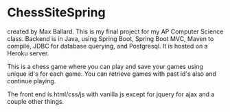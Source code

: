 # ChessSiteSpring
created by Max Ballard.
This is my final project for my AP Computer Science class.
Backend is in Java, using Spring Boot, Spring Boot MVC, Maven to compile, JDBC for database querying, and Postgresql.
It is hosted on a Heroku server.

This is a chess game where you can play and save your games using unique id's for each game. You can retrieve games with past id's also and continue playing.

The front end is html/css/js with vanilla js except for jquery for ajax and a couple other things. 
